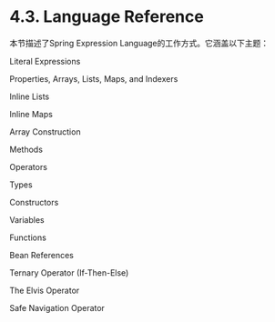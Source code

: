 # 4.3. Language Reference

本节描述了Spring Expression Language的工作方式。它涵盖以下主题：

Literal Expressions

Properties, Arrays, Lists, Maps, and Indexers

Inline Lists

Inline Maps

Array Construction

Methods

Operators

Types

Constructors

Variables

Functions

Bean References

Ternary Operator (If-Then-Else)

The Elvis Operator

Safe Navigation Operator

